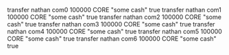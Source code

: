 transfer nathan com0 100000 CORE "some cash" true
transfer nathan com1 100000 CORE "some cash" true
transfer nathan com2 100000 CORE "some cash" true
transfer nathan com3 100000 CORE "some cash" true
transfer nathan com4 100000 CORE "some cash" true
transfer nathan com5 100000 CORE "some cash" true
transfer nathan com6 100000 CORE "some cash" true
